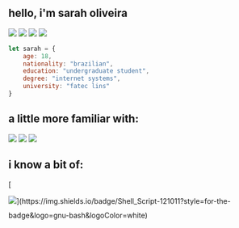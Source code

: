 ## hello, i'm sarah oliveira 
<a href="https://www.instagram.com/sarinhaaa.oli/" target= "_blank"><img src="https://img.shields.io/badge/Instagram-E4405F?style=for-the-badge&logo=instagram&logoColor=white"/></a>
<a href="https://www.linkedin.com/in/sarahrebeca" target="_blank"><img src="https://img.shields.io/badge/LinkedIn-0077B5?style=for-the-badge&logo=linkedin&logoColor=white"/></a>
<a href="https://codepen.io/saraholiveiraaa" target= "_blank"><img src="https://img.shields.io/badge/Codepen-000000?style=for-the-badge&logo=codepen&logoColor=white"></a>
<a href="https://replit.com/@reb-oliveira" target= "_blank"><img src="https://img.shields.io/badge/replit-667881?style=for-the-badge&logo=replit&logoColor=white"></a>

```js
let sarah = {
    age: 18,
    nationality: "brazilian",
    education: "undergraduate student",
    degree: "internet systems",
    university: "fatec lins"
}
```

## a little more familiar with:
<div style="display: inline-block">
    <img src="https://img.shields.io/badge/HTML5-E34F26?style=for-the-badge&logo=html5&logoColor=white" />
    <img src="https://img.shields.io/badge/CSS3-1572B6?style=for-the-badge&logo=css3&logoColor=whit" />
    <img src="https://img.shields.io/badge/JavaScript-F7DF1E?style=for-the-badge&logo=javascript&logoColor=black" />
 </div>

## i know a bit of:

[<div style="display: inline-block">
  <img src="https://img.shields.io/badge/PHP-777BB4?style=for-the-badge&logo=php&logoColor=white" />        
</div>](https://img.shields.io/badge/Shell_Script-121011?style=for-the-badge&logo=gnu-bash&logoColor=white)
